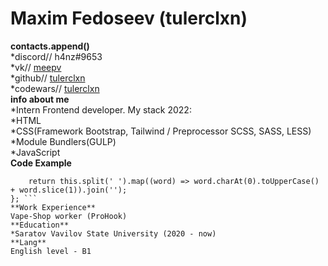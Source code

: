 # Maxim Fedoseev (tulerclxn)  
**contacts.append()**  
*discord// h4nz#9653  
*vk// [meepv](https://vk.com/meepv)  
*github// [tulerclxn](https://github.com/tulerclxn)  
*codewars// [tulerclxn](https://www.codewars.com/users/tulerclxn)  
**info about me**  
*Intern Frontend developer. My stack 2022:   
    *HTML  
    *CSS(Framework Bootstrap, Tailwind / Preprocessor SCSS, SASS, LESS)  
    *Module Bundlers(GULP)  
    *JavaScript  
**Code Example**  
```String.prototype.camelCase=function(){
    return this.split(' ').map((word) => word.charAt(0).toUpperCase() + word.slice(1)).join('');
}; ```
**Work Experience**  
Vape-Shop worker (ProHook)  
**Education**  
*Saratov Vavilov State University (2020 - now)  
**Lang**  
English level - B1  